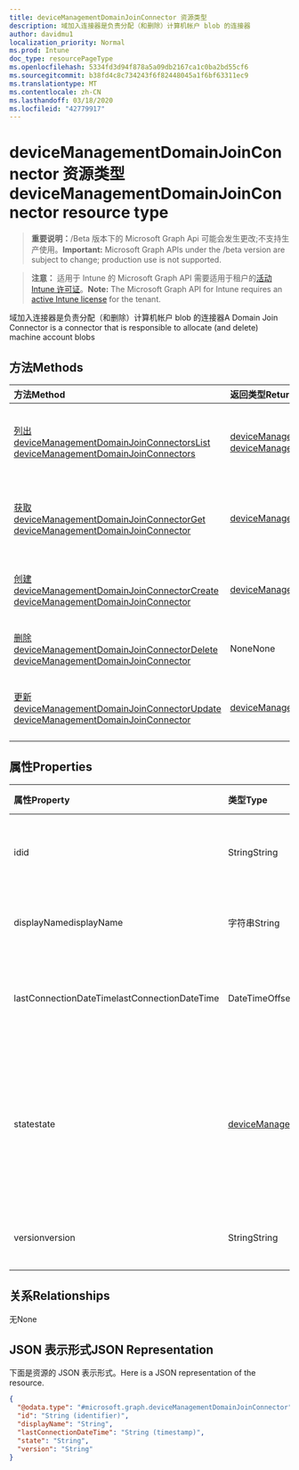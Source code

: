 ```yaml
---
title: deviceManagementDomainJoinConnector 资源类型
description: 域加入连接器是负责分配（和删除）计算机帐户 blob 的连接器
author: davidmu1
localization_priority: Normal
ms.prod: Intune
doc_type: resourcePageType
ms.openlocfilehash: 5334fd3d94f878a5a09db2167ca1c0ba2bd55cf6
ms.sourcegitcommit: b38fd4c8c734243f6f82448045a1f6bf63311ec9
ms.translationtype: MT
ms.contentlocale: zh-CN
ms.lasthandoff: 03/18/2020
ms.locfileid: "42779917"
---
```

# <a name="devicemanagementdomainjoinconnector-resource-type"></a><span data-ttu-id="e8939-103">deviceManagementDomainJoinConnector 资源类型</span><span class="sxs-lookup"><span data-stu-id="e8939-103">deviceManagementDomainJoinConnector resource type</span></span>

> <span data-ttu-id="e8939-104">**重要说明：**/Beta 版本下的 Microsoft Graph Api 可能会发生更改;不支持生产使用。</span><span class="sxs-lookup"><span data-stu-id="e8939-104">**Important:** Microsoft Graph APIs under the /beta version are subject to change; production use is not supported.</span></span>

> <span data-ttu-id="e8939-105">**注意：** 适用于 Intune 的 Microsoft Graph API 需要适用于租户的[活动 Intune 许可证](https://go.microsoft.com/fwlink/?linkid=839381)。</span><span class="sxs-lookup"><span data-stu-id="e8939-105">**Note:** The Microsoft Graph API for Intune requires an [active Intune license](https://go.microsoft.com/fwlink/?linkid=839381) for the tenant.</span></span>

<span data-ttu-id="e8939-106">域加入连接器是负责分配（和删除）计算机帐户 blob 的连接器</span><span class="sxs-lookup"><span data-stu-id="e8939-106">A Domain Join Connector is a connector that is responsible to allocate (and delete) machine account blobs</span></span>

## <a name="methods"></a><span data-ttu-id="e8939-107">方法</span><span class="sxs-lookup"><span data-stu-id="e8939-107">Methods</span></span>
|<span data-ttu-id="e8939-108">方法</span><span class="sxs-lookup"><span data-stu-id="e8939-108">Method</span></span>|<span data-ttu-id="e8939-109">返回类型</span><span class="sxs-lookup"><span data-stu-id="e8939-109">Return Type</span></span>|<span data-ttu-id="e8939-110">说明</span><span class="sxs-lookup"><span data-stu-id="e8939-110">Description</span></span>|
|:---|:---|:---|
|[<span data-ttu-id="e8939-111">列出 deviceManagementDomainJoinConnectors</span><span class="sxs-lookup"><span data-stu-id="e8939-111">List deviceManagementDomainJoinConnectors</span></span>](../api/intune-odj-devicemanagementdomainjoinconnector-list.md)|<span data-ttu-id="e8939-112">[deviceManagementDomainJoinConnector](../resources/intune-odj-devicemanagementdomainjoinconnector.md)集合</span><span class="sxs-lookup"><span data-stu-id="e8939-112">[deviceManagementDomainJoinConnector](../resources/intune-odj-devicemanagementdomainjoinconnector.md) collection</span></span>|<span data-ttu-id="e8939-113">列出[deviceManagementDomainJoinConnector](../resources/intune-odj-devicemanagementdomainjoinconnector.md)对象的属性和关系。</span><span class="sxs-lookup"><span data-stu-id="e8939-113">List properties and relationships of the [deviceManagementDomainJoinConnector](../resources/intune-odj-devicemanagementdomainjoinconnector.md) objects.</span></span>|
|[<span data-ttu-id="e8939-114">获取 deviceManagementDomainJoinConnector</span><span class="sxs-lookup"><span data-stu-id="e8939-114">Get deviceManagementDomainJoinConnector</span></span>](../api/intune-odj-devicemanagementdomainjoinconnector-get.md)|[<span data-ttu-id="e8939-115">deviceManagementDomainJoinConnector</span><span class="sxs-lookup"><span data-stu-id="e8939-115">deviceManagementDomainJoinConnector</span></span>](../resources/intune-odj-devicemanagementdomainjoinconnector.md)|<span data-ttu-id="e8939-116">读取[deviceManagementDomainJoinConnector](../resources/intune-odj-devicemanagementdomainjoinconnector.md)对象的属性和关系。</span><span class="sxs-lookup"><span data-stu-id="e8939-116">Read properties and relationships of the [deviceManagementDomainJoinConnector](../resources/intune-odj-devicemanagementdomainjoinconnector.md) object.</span></span>|
|[<span data-ttu-id="e8939-117">创建 deviceManagementDomainJoinConnector</span><span class="sxs-lookup"><span data-stu-id="e8939-117">Create deviceManagementDomainJoinConnector</span></span>](../api/intune-odj-devicemanagementdomainjoinconnector-create.md)|[<span data-ttu-id="e8939-118">deviceManagementDomainJoinConnector</span><span class="sxs-lookup"><span data-stu-id="e8939-118">deviceManagementDomainJoinConnector</span></span>](../resources/intune-odj-devicemanagementdomainjoinconnector.md)|<span data-ttu-id="e8939-119">创建新的[deviceManagementDomainJoinConnector](../resources/intune-odj-devicemanagementdomainjoinconnector.md)对象。</span><span class="sxs-lookup"><span data-stu-id="e8939-119">Create a new [deviceManagementDomainJoinConnector](../resources/intune-odj-devicemanagementdomainjoinconnector.md) object.</span></span>|
|[<span data-ttu-id="e8939-120">删除 deviceManagementDomainJoinConnector</span><span class="sxs-lookup"><span data-stu-id="e8939-120">Delete deviceManagementDomainJoinConnector</span></span>](../api/intune-odj-devicemanagementdomainjoinconnector-delete.md)|<span data-ttu-id="e8939-121">None</span><span class="sxs-lookup"><span data-stu-id="e8939-121">None</span></span>|<span data-ttu-id="e8939-122">删除[deviceManagementDomainJoinConnector](../resources/intune-odj-devicemanagementdomainjoinconnector.md)。</span><span class="sxs-lookup"><span data-stu-id="e8939-122">Deletes a [deviceManagementDomainJoinConnector](../resources/intune-odj-devicemanagementdomainjoinconnector.md).</span></span>|
|[<span data-ttu-id="e8939-123">更新 deviceManagementDomainJoinConnector</span><span class="sxs-lookup"><span data-stu-id="e8939-123">Update deviceManagementDomainJoinConnector</span></span>](../api/intune-odj-devicemanagementdomainjoinconnector-update.md)|[<span data-ttu-id="e8939-124">deviceManagementDomainJoinConnector</span><span class="sxs-lookup"><span data-stu-id="e8939-124">deviceManagementDomainJoinConnector</span></span>](../resources/intune-odj-devicemanagementdomainjoinconnector.md)|<span data-ttu-id="e8939-125">更新[deviceManagementDomainJoinConnector](../resources/intune-odj-devicemanagementdomainjoinconnector.md)对象的属性。</span><span class="sxs-lookup"><span data-stu-id="e8939-125">Update the properties of a [deviceManagementDomainJoinConnector](../resources/intune-odj-devicemanagementdomainjoinconnector.md) object.</span></span>|

## <a name="properties"></a><span data-ttu-id="e8939-126">属性</span><span class="sxs-lookup"><span data-stu-id="e8939-126">Properties</span></span>
|<span data-ttu-id="e8939-127">属性</span><span class="sxs-lookup"><span data-stu-id="e8939-127">Property</span></span>|<span data-ttu-id="e8939-128">类型</span><span class="sxs-lookup"><span data-stu-id="e8939-128">Type</span></span>|<span data-ttu-id="e8939-129">说明</span><span class="sxs-lookup"><span data-stu-id="e8939-129">Description</span></span>|
|:---|:---|:---|
|<span data-ttu-id="e8939-130">id</span><span class="sxs-lookup"><span data-stu-id="e8939-130">id</span></span>|<span data-ttu-id="e8939-131">String</span><span class="sxs-lookup"><span data-stu-id="e8939-131">String</span></span>|<span data-ttu-id="e8939-132">代表连接器的唯一标识符。</span><span class="sxs-lookup"><span data-stu-id="e8939-132">Unique identifier to represent a connector.</span></span>|
|<span data-ttu-id="e8939-133">displayName</span><span class="sxs-lookup"><span data-stu-id="e8939-133">displayName</span></span>|<span data-ttu-id="e8939-134">字符串</span><span class="sxs-lookup"><span data-stu-id="e8939-134">String</span></span>|<span data-ttu-id="e8939-135">连接器显示名称。</span><span class="sxs-lookup"><span data-stu-id="e8939-135">The connector display name.</span></span>|
|<span data-ttu-id="e8939-136">lastConnectionDateTime</span><span class="sxs-lookup"><span data-stu-id="e8939-136">lastConnectionDateTime</span></span>|<span data-ttu-id="e8939-137">DateTimeOffset</span><span class="sxs-lookup"><span data-stu-id="e8939-137">DateTimeOffset</span></span>|<span data-ttu-id="e8939-138">上次联系 Intune 的时间连接器。</span><span class="sxs-lookup"><span data-stu-id="e8939-138">Last time connector contacted Intune.</span></span>|
|<span data-ttu-id="e8939-139">state</span><span class="sxs-lookup"><span data-stu-id="e8939-139">state</span></span>|[<span data-ttu-id="e8939-140">deviceManagementDomainJoinConnectorState</span><span class="sxs-lookup"><span data-stu-id="e8939-140">deviceManagementDomainJoinConnectorState</span></span>](../resources/intune-odj-devicemanagementdomainjoinconnectorstate.md)|<span data-ttu-id="e8939-141">连接器状态。</span><span class="sxs-lookup"><span data-stu-id="e8939-141">The connector state.</span></span> <span data-ttu-id="e8939-142">可取值为：`active`、`error`、`inactive`。</span><span class="sxs-lookup"><span data-stu-id="e8939-142">Possible values are: `active`, `error`, `inactive`.</span></span>|
|<span data-ttu-id="e8939-143">version</span><span class="sxs-lookup"><span data-stu-id="e8939-143">version</span></span>|<span data-ttu-id="e8939-144">String</span><span class="sxs-lookup"><span data-stu-id="e8939-144">String</span></span>|<span data-ttu-id="e8939-145">连接器的版本。</span><span class="sxs-lookup"><span data-stu-id="e8939-145">The version of the connector.</span></span>|

## <a name="relationships"></a><span data-ttu-id="e8939-146">关系</span><span class="sxs-lookup"><span data-stu-id="e8939-146">Relationships</span></span>
<span data-ttu-id="e8939-147">无</span><span class="sxs-lookup"><span data-stu-id="e8939-147">None</span></span>

## <a name="json-representation"></a><span data-ttu-id="e8939-148">JSON 表示形式</span><span class="sxs-lookup"><span data-stu-id="e8939-148">JSON Representation</span></span>
<span data-ttu-id="e8939-149">下面是资源的 JSON 表示形式。</span><span class="sxs-lookup"><span data-stu-id="e8939-149">Here is a JSON representation of the resource.</span></span>
<!-- {
  "blockType": "resource",
  "keyProperty": "id",
  "@odata.type": "microsoft.graph.deviceManagementDomainJoinConnector"
}
-->
``` json
{
  "@odata.type": "#microsoft.graph.deviceManagementDomainJoinConnector",
  "id": "String (identifier)",
  "displayName": "String",
  "lastConnectionDateTime": "String (timestamp)",
  "state": "String",
  "version": "String"
}
```



